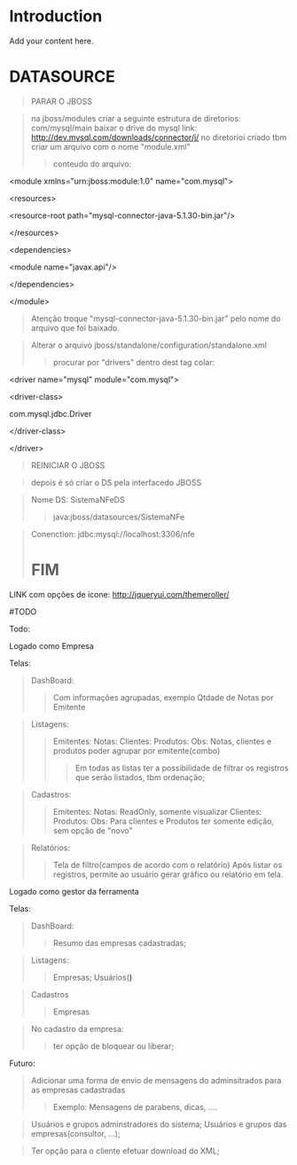 # Introduction #

Add your content here.
# DATASOURCE #
> PARAR O JBOSS

> na jboss/modules criar a seguinte estrutura de diretorios:
> com/mysql/main
> baixar o drive do mysql link: http://dev.mysql.com/downloads/connector/j/
> no diretorioi criado tbm criar um arquivo com o nome "module.xml"
> > conteudo do arquivo:
> > <?xml version="1.0" encoding="UTF-8"?>


&lt;module xmlns="urn:jboss:module:1.0" name="com.mysql"&gt;


> > 

&lt;resources&gt;


> > > 

&lt;resource-root path="mysql-connector-java-5.1.30-bin.jar"/&gt;



> > 

&lt;/resources&gt;


> > 

&lt;dependencies&gt;


> > > 

&lt;module name="javax.api"/&gt;



> > 

&lt;/dependencies&gt;




&lt;/module&gt;




> Atenção troque "mysql-connector-java-5.1.30-bin.jar" pelo nome do arquivo que foi baixado.

> Alterar o arquivo jboss/standalone/configuration/standalone.xml
> > procurar por "drivers"
> > dentro dest tag colar:
> > 

&lt;driver name="mysql" module="com.mysql"&gt;


> > > 

&lt;driver-class&gt;

com.mysql.jdbc.Driver

&lt;/driver-class&gt;



> > 

&lt;/driver&gt;




> REINICIAR O JBOSS

> depois é só criar o DS pela interfacedo JBOSS

> Nome DS: SistemaNFeDS
> > java:jboss/datasources/SistemaNFe

> Conenction: jdbc:mysql://localhost:3306/nfe
> # FIM #

LINK com opções de icone:
http://jqueryui.com/themeroller/



#TODO

Todo:

Logado como Empresa

Telas:
> DashBoard:
> > Com informações agrupadas, exemplo Qtdade de Notas por Emitente


> Listagens:
> > Emitentes:
> > Notas:
> > Clientes:
> > Produtos:
> > Obs: Notas, clientes e produtos poder agrupar por emitente(combo)
> > > Em todas as listas ter a possibilidade de filtrar os registros que serão listados, tbm ordenação;

> Cadastros:
> > Emitentes:
> > Notas: ReadOnly, somente visualizar
> > Clientes:
> > Produtos:
> > Obs: Para clientes e Produtos ter somente edição, sem opção de "novo"

> Relatórios:
> > Tela de filtro(campos de acordo com o relatório)
> > Após listar os registros, permite ao usuário gerar gráfico ou relatório em tela.


Logado como gestor da ferramenta

Telas:

> DashBoard:
> > Resumo das empresas cadastradas;


> Listagens:
> > Empresas;
> > Usuários(**)**


> Cadastros
> > Empresas


> No cadastro da empresa:
> > ter opção de bloquear ou liberar;



Futuro:

> Adicionar uma forma de envio de mensagens do adminsitrados para as empresas cadastradas
> > Exemplo: Mensagens de parabens, dicas, ....

> Usuários e grupos adminstradores do sistema;
> Usuários e grupos das empresas(consultor, ...);

> Ter opção para o cliente efetuar download do XML;
